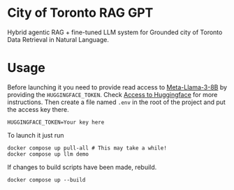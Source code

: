 
# City of Toronto RAG GPT
Hybrid agentic RAG + fine-tuned LLM system for Grounded city of Toronto Data Retrieval in Natural Language.

# Usage
Before launching it you need to provide read access to [Meta-Llama-3-8B](https://huggingface.co/meta-llama/Meta-Llama-3-8B)
by providing the `HUGGINGFACE_TOKEN`. Check [Access to Huggingface](https://github.com/meta-llama/llama3?tab=readme-ov-file#access-to-hugging-face)
for more instructions.
Then create a file named `.env` in the root of the project and put the access key there.
```
HUGGINGFACE_TOKEN=Your key here
```

To launch it just run

```
docker compose up pull-all # This may take a while!
docker compose up llm demo
```

If changes to build scripts have been made, rebuild.

```
docker compose up --build
```

